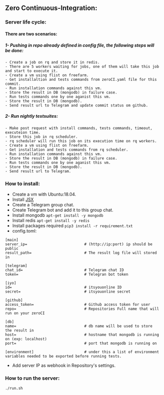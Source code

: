 ## Zero Continuous-Integration:


### Server life cycle:
#### There are two scenarios:

##### 1- Pushing in repo already defined in config file, the following steps will be done:

    - Create a job on rq and store it in redis.
    - There are 5 workers waiting for jobs, one of them will take this job and start to execute it.
    - Create a vm using flist on freefarm.
    - Get installaltion and tests commands from zeroCI.yaml file for this commit.
    - Run installation commands against this vm.
    - Store the result in DB (mongodb) in failure case.
    - Run tests commands one by one aganist this vm.
    - Store the result in DB (mongodb).
    - Send result url to Telegram and update commit status om github.

##### 2- Run nightly testsuites:

    - Make post request with install commands, tests commands, timeout, executeion time.
    - Store this job in rq scheduler.
    - rq scheduler will run this job on its execution time on rq workers.
    - Create a vm using flist on freefarm.
    - Get installation and tests commands from rq scheduler.
    - Run installation commands against this vm.
    - Store the result in DB (mongodb) in failure case.
    - Run tests commands one by one aganist this vm.
    - Store the result in DB (mongodb).
    - Send result url to Telegram.
    
### How to install:

- Create a vm with Ubuntu:18.04.
- Install [JSX](https://github.com/threefoldtech/jumpscaleX/tree/development_jumpscale_testing/docs/Installation#insystem-install)
- Create a Telegram group chat.
- Create Telegram bot and add it to this group chat.
- Install mongodb `apt-get install -y mongodb`
- Install redis `apt-get install -y redis`
- Install packages required `pip3 install -r requirement.txt`
- config.toml:

```
[main]
server_ip=                          # (http://ip:port) ip should be public
result_path=                        # The result log file will stored in

[telegram]
chat_id=                            # Telegram chat ID
token=                              # Telegran bot token

[iyo]
id=                                 # itsyouonline ID
secret=                             # itsyouonline secret

[github]
access_token=                       # Github access token for user
repo=                               # Repositories Full name that will run on your zeroCI

[db]
name=                               # db name will be used to store the result in
host=                               # hostname that mongodb is running on (exp: localhost)
port=                               # port that mongodb is running on

[environment]                       # under this a list of environment variables needed to be exported before running tests.
```

- Add server IP as webhook in Repository's settings.

### How to run the server:
```bash
./run.sh
```
